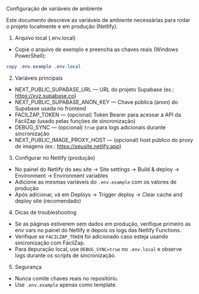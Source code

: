 Configuração de variáveis de ambiente

Este documento descreve as variáveis de ambiente necessárias para rodar o projeto localmente e em produção (Netlify).

1) Arquivo local (.env.local)

- Copie o arquivo de exemplo e preencha as chaves reais (Windows PowerShell):

```powershell
copy .env.example .env.local
```

2) Variáveis principais

- NEXT_PUBLIC_SUPABASE_URL — URL do projeto Supabase (ex.: https://xyz.supabase.co)
- NEXT_PUBLIC_SUPABASE_ANON_KEY — Chave pública (anon) do Supabase usada no frontend
- FACILZAP_TOKEN — (opcional) Token Bearer para acessar a API da FácilZap (usado pelas funções de sincronização)
- DEBUG_SYNC — (opcional) `true` para logs adicionais durante sincronização
- NEXT_PUBLIC_IMAGE_PROXY_HOST — (opcional) host público do proxy de imagens (ex.: https://seusite.netlify.app)

3) Configurar no Netlify (produção)

- No painel do Netlify do seu site → Site settings → Build & deploy → Environment → Environment variables
- Adicione as mesmas variáveis do `.env.example` com os valores de produção
- Após adicionar, vá em Deploys → Trigger deploy → Clear cache and deploy site (recomendado)

4) Dicas de troubleshooting

- Se as páginas estiverem sem dados em produção, verifique primeiro as env vars no painel do Netlify e depois os logs das Netlify Functions.
- Verifique se `FACILZAP_TOKEN` foi adicionado caso esteja usando sincronização com FácilZap.
- Para depuração local, use `DEBUG_SYNC=true` no `.env.local` e observe logs durante os scripts de sincronização.

5) Segurança

- Nunca comite chaves reais no repositório.
- Use `.env.example` apenas como template.
